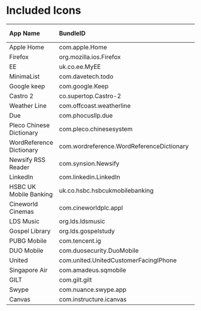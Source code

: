 # Included Icons

| App Name                 | BundleID                                  | Date Added |
| :----------------------- | :---------------------------------------- | :--------- |
| Apple Home               | com.apple.Home                            | XX/XX/XX   |
| Firefox                  | org.mozilla.ios.Firefox                   | XX/XX/XX   |
| EE                       | uk.co.ee.MyEE                             | XX/XX/XX   |
| MinimaList               | com.davetech.todo                         | XX/XX/XX   |
| Google keep              | com.google.Keep                           | XX/XX/XX   |
| Castro 2                 | co.supertop.Castro-2                      | XX/XX/XX   |
| Weather Line             | com.offcoast.weatherline                  | XX/XX/XX   |
| Due                      | com.phocusllp.due                         | XX/XX/XX   |
| Pleco Chinese Dictionary | com.pleco.chinesesystem                   | XX/XX/XX   |
| WordReference Dictionary | com.wordreference.WordReferenceDictionary | XX/XX/XX   |
| Newsify RSS Reader       | com.synsion.Newsify                       | XX/XX/XX   |
| LinkedIn                 | com.linkedin.LinkedIn                     | XX/XX/XX   |
| HSBC UK Mobile Banking   | uk.co.hsbc.hsbcukmobilebanking            | XX/XX/XX   |
| Cineworld Cinemas        | com.cineworldplc.appl                     | XX/XX/XX   |
| LDS Music                | org.lds.ldsmusic                          | XX/XX/XX   |
| Gospel Library           | org.lds.gospelstudy                       | XX/XX/XX   |
| PUBG Mobile              | com.tencent.ig                            | XX/XX/XX   |
| DUO Mobile               | com.duosecurity.DuoMobile                 | XX/XX/XX   |
| United                   | com.united.UnitedCustomerFacingIPhone     | XX/XX/XX   |
| Singapore Air            | com.amadeus.sqmobile                      | XX/XX/XX   |
| GILT                     | com.gilt.gilt                             | XX/XX/XX   |
| Swype                    | com.nuance.swype.app                      | XX/XX/XX   |
| Canvas                   | com.instructure.icanvas                   | 05/03/18   |

